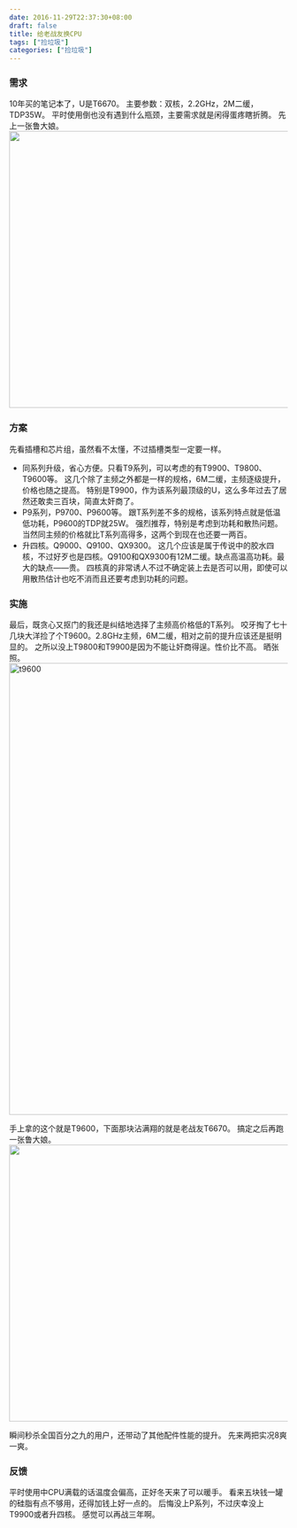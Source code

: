 ```yaml
---
date: 2016-11-29T22:37:30+08:00
draft: false
title: 给老战友换CPU
tags: ["捡垃圾"]
categories: ["捡垃圾"]
---
```


### 需求
10年买的笔记本了，U是T6670。
主要参数：双核，2.2GHz，2M二缓，TDP35W。
平时使用倒也没有遇到什么瓶颈，主要需求就是闲得蛋疼瞎折腾。
先上一张鲁大娘。
<img src="/imgs/t9600/ludashi.jpg" width = "700" height = "500" align=center />
### 方案
先看插槽和芯片组，虽然看不太懂，不过插槽类型一定要一样。

* 同系列升级，省心方便。只看T9系列，可以考虑的有T9900、T9800、T9600等。
这几个除了主频之外都是一样的规格，6M二缓，主频逐级提升，价格也随之提高。
特别是T9900，作为该系列最顶级的U，这么多年过去了居然还敢卖三百块，简直太奸商了。
* P9系列，P9700、P9600等。
跟T系列差不多的规格，该系列特点就是低温低功耗，P9600的TDP就25W。
强烈推荐，特别是考虑到功耗和散热问题。
当然同主频的价格就比T系列高得多，这两个到现在也还要一两百。
* 升四核。Q9000、Q9100、QX9300。
这几个应该是属于传说中的胶水四核，不过好歹也是四核。Q9100和QX9300有12M二缓。缺点高温高功耗。最大的缺点——贵。
四核真的非常诱人不过不确定装上去是否可以用，即使可以用散热估计也吃不消而且还要考虑到功耗的问题。

### 实施
最后，既贪心又抠门的我还是纠结地选择了主频高价格低的T系列。
咬牙掏了七十几块大洋捡了个T9600。2.8GHz主频，6M二缓，相对之前的提升应该还是挺明显的。
之所以没上T9800和T9900是因为不能让奸商得逞。性价比不高。
晒张照。
<img src="/imgs/t9600/t9600.jpg" width = "612" height = "816" alt="t9600" align=center />

手上拿的这个就是T9600，下面那块沾满翔的就是老战友T6670。
搞定之后再跑一张鲁大娘。
<img src="/imgs/t9600/ludashi1.jpg" width = "700" height = "500" align=center />

瞬间秒杀全国百分之九的用户，还带动了其他配件性能的提升。
先来两把实况8爽一爽。

### 反馈
平时使用中CPU满载的话温度会偏高，正好冬天来了可以暖手。
看来五块钱一罐的硅脂有点不够用，还得加钱上好一点的。
后悔没上P系列，不过庆幸没上T9900或者升四核。
感觉可以再战三年啊。